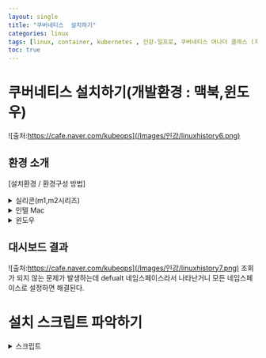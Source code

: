 ```yaml
---
layout: single
title: "쿠버네티스  설치하기"
categories: linux
tags: [linux, container, kubernetes , 인강-일프로, 쿠버네티스 어나더 클래스 (지상편) - Sprint 1 2  ]
toc: true
---
```


# 쿠버네티스  설치하기(개발환경 : 맥북,윈도우)
 ![출처:https://cafe.naver.com/kubeops](/Images/인강/linuxhistory6.png)

## 환경 소개
[설치환경 / 환경구성 방법]
<details>
<summary> 실리콘(m1,m2시리즈) </summary>
1. Rocky Linux ISO 다운로드 (9.2 arm64 버전)

- Download : https://dl.rockylinux.org/vault/rocky/9.2/isos/aarch64/Rocky-9.2-aarch64-minimal.iso

- Site : https://rockylinux.org

2-1. UTM 설치 (4.4.4 버전)
- Download : https://github.com/utmapp/UTM/releases/download/v4.4.4/UTM.dmg

- Release : https://github.com/utmapp/UTM/releases

- Site : https://mac.getutm.app

2-2. VM 초기 세팅

- Create a New Virtual Machine 선택

* Virtualize으로 설치시 M1이 arm 기반이기 때문에, OS와 쿠버네티스도 arm 기반으로 설치를 해야 합니다. 그래도 이렇게 설치해야 속도가 빠르고요. Emulate 방식으로 설치할 경우 amd기반으로도 설치가 가능합니다. (단, 속도가 느립니다)
~~~
- Start : Virtualize
- Operating System : Linux
- Linux : Boot ISO Image [Browse..] -> Rocky ISO 파일 선택
- Hardware : Memory : 4096 MB, CPU Cores : 4
- Size : 32 GB
- Shared Directory : 설정 안함
- Summary : Name : k8s-master
~~~
2-3. 생성된 VM 실행 후 Rocky Linux 초기 세팅

- UTM 화면 > k8s-master 선택 > 실행▶ 버튼 클릭 > Install Rocky Linux 9.2  
~~~
1. 언어 : 한국어(대한민국)
2. 사용자 설정 
   - root 비밀번호(R) : 개인별 root 비밀번호 입력
   - root 계정을 잠금 - 체크해제
   - root가 비밀번호로 SSH 로그인하도록 허용 - 체크 
~~~
3.설치 목적지 (D)
   - 저장소 구성 : 자동 설정(A) [체크] 확인 후 완료(D) 클릭

2-4. Rocky Linux 실행

  1. UTM 화면 가장 하단에 CD/DVD를 클릭해서 Clear 클릭 (선택되어 있는 ISO이미지가 제거됨)

  2. Install Rokcy Linux 9.2 대기중인 화면 상단에서 [전원버튼] 눌러서 Shutdown 하고, 

     [▶] 버튼 눌러서 VM 기동하기

3. UTM에서 제공되는 콘솔창은 내리기 (copy&paste 가 잘안됨)


3. 터미널로 원격 접속 (Mac 터미널 사용)

~~~
$ ssh root@192.168.64.30
~~~

4. 쿠버네티스 설치
~~~
echo '======== [4] Rocky Linux 기본 설정 ========'
echo '======== [4-1] 패키지 업데이트 ========'
yum -y update

echo '======== [4-2] 타임존 설정 ========'
timedatectl set-timezone Asia/Seoul

echo '======== [4-3] [WARNING FileExisting-tc]: tc not found in system path 로그 관련 업데이트 ========'
yum install -y yum-utils iproute-tc

echo '======= [4-4] hosts 설정 =========='
cat << EOF >> /etc/hosts
192.168.64.30 k8s-master
EOF

echo '======== [5] kubeadm 설치 전 사전작업 ========'
echo '======== [5] 방화벽 해제 ========'
systemctl stop firewalld && systemctl disable firewalld

echo '======== [5] Swap 비활성화 ========'
swapoff -a && sed -i '/ swap / s/^/#/' /etc/fstab

echo '======== [6] 컨테이너 런타임 설치 ========'
echo '======== [6-1] 컨테이너 런타임 설치 전 사전작업 ========'
echo '======== [6-1] iptable 세팅 ========'
cat <<EOF |tee /etc/modules-load.d/k8s.conf
overlay
br_netfilter
EOF

modprobe overlay
modprobe br_netfilter

cat <<EOF |tee /etc/sysctl.d/k8s.conf
net.bridge.bridge-nf-call-iptables  = 1
net.bridge.bridge-nf-call-ip6tables = 1
net.ipv4.ip_forward                 = 1
EOF

sysctl --system

echo '======== [6-2] 컨테이너 런타임 (containerd 설치) ========'
echo '======== [6-2-1] containerd 패키지 설치 (option2) ========'
echo '======== [6-2-1-1] docker engine 설치 ========'
echo '======== [6-2-1-1] repo 설정 ========'
yum-config-manager --add-repo https://download.docker.com/linux/centos/docker-ce.repo

echo '======== [6-2-1-1] containerd 설치 ========'
yum install -y containerd.io-1.6.21-3.1.el9.aarch64
systemctl daemon-reload
systemctl enable --now containerd

echo '======== [6-3] 컨테이너 런타임 : cri 활성화 ========'
containerd config default > /etc/containerd/config.toml
sed -i 's/ SystemdCgroup = false/ SystemdCgroup = true/' /etc/containerd/config.toml
systemctl restart containerd

echo '======== [7] kubeadm 설치 ========'
echo '======== [7] repo 설정 ========'
cat <<EOF | sudo tee /etc/yum.repos.d/kubernetes.repo
[kubernetes]
name=Kubernetes
baseurl=https://pkgs.k8s.io/core:/stable:/v1.27/rpm/
enabled=1
gpgcheck=1
gpgkey=https://pkgs.k8s.io/core:/stable:/v1.27/rpm/repodata/repomd.xml.key
exclude=kubelet kubeadm kubectl cri-tools kubernetes-cni
EOF

echo '======== [7] SELinux 설정 ========'
setenforce 0
sed -i 's/^SELINUX=enforcing$/SELINUX=permissive/' /etc/selinux/config

echo '======== [7] kubelet, kubeadm, kubectl 패키지 설치 ========'
yum install -y kubelet-1.27.2-150500.1.1.aarch64 kubeadm-1.27.2-150500.1.1.aarch64 kubectl-1.27.2-150500.1.1.aarch64 --disableexcludes=kubernetes
systemctl enable --now kubelet

echo '======== [8] kubeadm으로 클러스터 생성  ========'
echo '======== [8-1] 클러스터 초기화 (Pod Network 세팅) ========'
kubeadm init --pod-network-cidr=20.96.0.0/12 --apiserver-advertise-address 192.168.64.30

echo '======== [8-2] kubectl 사용 설정 ========'
mkdir -p $HOME/.kube
cp -i /etc/kubernetes/admin.conf $HOME/.kube/config
chown $(id -u):$(id -g) $HOME/.kube/config

echo '======== [8-3] Pod Network 설치 (calico) ========'
kubectl create -f https://raw.githubusercontent.com/k8s-1pro/install/main/ground/k8s-1.27/calico-3.26.4/calico.yaml
kubectl create -f https://raw.githubusercontent.com/k8s-1pro/install/main/ground/k8s-1.27/calico-3.26.4/calico-custom.yaml

echo '======== [8-4] Master에 Pod를 생성 할수 있도록 설정 ========'
kubectl taint nodes k8s-master node-role.kubernetes.io/control-plane-

echo '======== [9] 쿠버네티스 편의기능 설치 ========'
echo '======== [9-1] kubectl 자동완성 기능 ========'
yum -y install bash-completion
echo "source <(kubectl completion bash)" >> ~/.bashrc
echo 'alias k=kubectl' >>~/.bashrc
echo 'complete -o default -F __start_kubectl k' >>~/.bashrc
source ~/.bashrc

echo '======== [9-2] Dashboard 설치 ========'
kubectl create -f https://raw.githubusercontent.com/k8s-1pro/install/main/ground/k8s-1.27/dashboard-2.7.0/dashboard.yaml

echo '======== [9-3] Metrics Server 설치 ========'
kubectl create -f https://raw.githubusercontent.com/k8s-1pro/install/main/ground/k8s-1.27/metrics-server-0.6.3/metrics-server.yaml
~~~



</details>


<details>
<summary> 인텔 Mac </summary>
1. Virtualbox 설치 (7.0.8 버전)

- Download : https://download.virtualbox.org/virtualbox/7.0.8/VirtualBox-7.0.8-156879-OSX.dmg

- Site : https://www.virtualbox.org/wiki/Downloads

- FAQ : microsoft visual 관련 에러 해결방법

​

2. Vagrant 설치 (2.3.4 버전)
- Download : https://releases.hashicorp.com/vagrant/2.3.4/vagrant_2.3.4_darwin_amd64.dmg

- Site : https://developer.hashicorp.com/vagrant/downloads?product_intent=vagrant

3. Vagrant 스크립트 실행

- 터미널 실행
~~~
#Vagrant 폴더 생성 
$ mkdir k8s && cd k8s 

# Vagrant 스크립트 다운로드 
$ curl -O https://raw.githubusercontent.com/k8s-1pro/install/main/ground/k8s-1.27/vagrant-2.3.4/Vagrantfile 

# Rocky Linux Repo 세팅 
$ curl -O https://raw.githubusercontent.com/k8s-1pro/install/main/ground/k8s-1.27/vagrant-2.3.4/rockylinux-repo.json 
$ vagrant box add rockylinux-repo.json 

# Vagrant Disk 설정 Plugin 설치 
$ vagrant plugin install vagrant-vbguest vagrant-disksize

# Vagrant 실행 (VM생성) 
$ vagrant up
~~~
※ Vagrant 명령어 

- vagrant up : VM 생성

  (최초 VM생성 할때만 사용 합니다. 생성 이후 부터 컴퓨터를 껐다 켜거나 했을 때, 

   VM기동/중지는 Virtualbox UI를 사용하는걸 권해 드려요.)

- vagrant destroy : VM 삭제 

   (vagrant up으로 VM 생성 중 에러가 났을 때 이 명령으로 삭제 합니다.)

4. 원격 접속 (Mac 터미널 사용)
~~~
$ ssh root@192.168.56.30

The authenticity of host '192.168.56.30 (192.168.56.30)' can't be established.
ED25519 key fingerprint is SHA256:+grKMOsgQHDF0lTTZTD65khFhnk5Q56wvNSFV4+NsnA.
This key is not known by any other names.
Are you sure you want to continue connecting (yes/no/[fingerprint])? yes
[root@192.168.56.30's password: vagrant
~~~
5. POD 확인
~~~
k get pod -A
~~~
6. 대시보드 확인
~~~
https://1922.168.64.30/#/login
~~~

</details>

<details>
<summary> 윈도우 </summary>

1. Virtualbox 설치 (7.0.8 버전)

- Download : https://download.virtualbox.org/virtualbox/7.0.8/VirtualBox-7.0.8-156879-Win.exe

- Site : https://www.virtualbox.org/wiki/Downloads

- FAQ : microsoft visual C++ 관련 에러 해결방법

​

2. Vagrant 설치 (2.3.4 버전)

- Download : https://releases.hashicorp.com/vagrant/2.3.4/vagrant_2.3.4_windows_amd64.msi

- Site : https://developer.hashicorp.com/vagrant/downloads?product_intent=vagrant

​

3. Vagrant 스크립트 실행

- 윈도우 > 실행 > cmd > 확인
~~~
# Vagrant 폴더 생성
C:\Users\사용자> mkdir k8s && cd k8s

# Vagrant 스크립트 다운로드
curl -O https://raw.githubusercontent.com/k8s-1pro/install/main/ground/k8s-1.27/vagrant-2.3.4/Vagrantfile

# Rocky Linux Repo 세팅
curl -O https://raw.githubusercontent.com/k8s-1pro/install/main/ground/k8s-1.27/vagrant-2.3.4/rockylinux-repo.json
vagrant box add rockylinux-repo.json

# Vagrant Disk 설정 Plugin 설치 
vagrant plugin install vagrant-vbguest vagrant-disksize

# Vagrant 실행 (VM생성)
vagrant up
~~~
관련 에러 : https://cafe.naver.com/kubeops/26

​

※ Vagrant 명령어 

- vagrant up : VM 생성

  (최초 VM생성 할때만 사용 합니다. 생성 이후 부터 컴퓨터를 껐다 켜거나 했을 때, 

   VM기동/중지는 Virtualbox UI를 사용하는걸 권해 드려요.)

- vagrant destroy : VM 삭제 

   (vagrant up으로 VM 생성 중 에러가 났을 때 이 명령으로 삭제 합니다.)

​

​

4. MobaXterm 설치 (23.1 버전)

- Download : https://download.mobatek.net/2312023031823706/MobaXterm_Portable_v23.1.zip

- Site : https://mobaxterm.mobatek.net/download-home-edition.html

​

5. Master Node로 원격 접속 (Windows)

- Sessions > New session을 선택해서 접속 세션 생성

- 최초 id는 root, password는 vagrant 입니다.

- 참고 이미지

![출처:https://cafe.naver.com/kubeops](/Images/인강/linuxhistory8.png)

6. POD 확인
~~~
kubectl get pod -A 
~~~

</details>



## 대시보드 결과
![출처:https://cafe.naver.com/kubeops](/Images/인강/linuxhistory7.png)
조회가 되지 않는 문제가 발생하는데 defualt 네임스페이스라서 나타난거니 모든 네임스페이스로 설정하면 해결된다.

# 설치 스크립트 파악하기
<details>
 <summary> 스크립트 </summary>
[4]부터 [7]까지는 쿠버네티스 기본 설치이고 모든 node(master or worker)에 동일하게 적용되고

[8]부터 [9]까지는 Master node에만 적용됩니다

​

질문 위치를 명확하게 하기 위해서 강의 내용과 순서는 다르니, 

질문이 있을 땐 해당 번호를 다는 센스 부탁드려요!​

​


쿠버네티스 무게감 있게 설치하는 방법 2/2

[4] Rocky Linux 기본 설정

▶ 패키지 업데이트 진행

[root@k8s-master ~]# yum -y update
▶ 실행 결과


▶ 타임존 설정 확인 

(스크립트로 적용된 명령: timedatectl set-timezone Asia/Seoul)

[root@k8s-master ~]# timedatectl
▶ 실행 결과


​

​

​

[5] kubeadm 설치 전 사전작업

▶ 방화벽 해제 확인 

(스크립트로 적용된 명령: systemctl stop firewalld && systemctl disable firewalld)

[root@k8s-master ~]# ﻿systemctl status firewalld
▶ 실행 결과


▶ 스왑(swap) 비활성화 확인 

(스크립트로 적용된 명령: swapoff -a && sed -i '/ swap / s/^/#/' /etc/fstab)

[root@k8s-master ~]# free
[root@k8s-master ~]# cat /etc/fstab | grep swap
▶ 실행 결과


Swap에 할당된 자원이 없어야함


# <- 주석 처리가 잘 됐는지

​

[Kubernetes Docs] : https://kubernetes.io/ko/docs/setup/production-environment/tools/kubeadm/install-kubeadm/#%EC%8B%9C%EC%9E%91%ED%95%98%EA%B8%B0-%EC%A0%84%EC%97%90

​

​

[6] 컨테이너 런타임 설치

[6-1] 컨테이너 런타임 설치 전 사전작업

▶ iptables 세팅

# 설정 세팅 확인
[root@k8s-master ~]# ﻿cat /etc/modules-load.d/k8s.conf
[root@k8s-master ~]# ﻿cat /etc/sysctl.d/k8s.conf
# 모듈 적제 확인
[root@k8s-master ~]# lsmod | grep overlay
[root@k8s-master ~]# ﻿lsmod | grep br_netfilter
▶ 실행 결과


[Kubernetes Docs] : https://kubernetes.io/ko/docs/setup/production-environment/container-runtimes/#ipv4%EB%A5%BC-%ED%8F%AC%EC%9B%8C%EB%94%A9%ED%95%98%EC%97%AC-iptables%EA%B0%80-%EB%B8%8C%EB%A6%AC%EC%A7%80%EB%90%9C-%ED%8A%B8%EB%9E%98%ED%94%BD%EC%9D%84-%EB%B3%B4%EA%B2%8C-%ED%95%98%EA%B8%B0

​

​

[6-2] 컨테이너 런타임 (containerd 설치)

[Kubernetes Docs] : https://kubernetes.io/ko/docs/setup/production-environment/container-runtimes/#containerd

[Containerd Release] : https://github.com/containerd/containerd/blob/main/RELEASES.md#kubernetes-support

​

​

[6-2-1] containerd 패키지 설치 (option2)

[Containerd Docs] : https://github.com/containerd/containerd/blob/main/docs/getting-started.md#option-2-from-apt-get-or-dnf

​

​

[6-2-1-1] docker engine (containerd.io)만 설치

▶ docker repo 설정 확인 

(스크립트로 적용된 명령: yum install -y yum-utils, yum-config-manager --add-repo https://download.docker.com/linux/centos/docker-ce.repo)

[root@k8s-master ~]# yum repolist enabled
▶ 실행 결과


[Docker Docs] : https://docs.docker.com/engine/install/centos/#install-using-the-repository

▶ containerd 설치 확인 

(스크립트로 적용된 명령: yum install -y containerd.io-1.6.21-3.1.el8)

[root@k8s-master ~]# systemctl status containerd
▶ 실행 결과


-> 확인 후 [ctrl + c]로 빠져나오기

[Docker Docs] : https://docs.docker.com/engine/install/centos/#install-using-the-repository

▶ 설치 가능한 버전의 containerd.io 리스트 확인

[root@k8s-master ~]# yum list containerd.io --showduplicates | sort -r
▶ 실행 결과


​

​

[6-3] 컨테이너 런타임 (CRI활성화)

* 쿠버네티스 문서에 Kubelet의 Cgroup의 Default가 cgroupfs라고 말씀 드렸는데, 실제 설치되는 설정은 Default가 systemd임이 확인 되었습니다. 그래서 containerd를 설치 스크립트를 통해 cgroupfs에서 systemd로변경해 줘야함)

▶ cri 활성화 설정 확인 

(스크립트로 적용된 명령: containerd config default > /etc/containerd/config.toml; sed -i 's/ SystemdCgroup = false/ SystemdCgroup = true/' /etc/containerd/config.toml)

[root@k8s-master ~]# cat /etc/containerd/config.toml
▶ 실행 결과 : 


* false 일 경우 cgroupfs

​

▶ kubelet cgroup 확인 (configmap)

[root@k8s-master ~]# kubectl get -n kube-system cm kubelet-config -o yaml
[root@k8s-master ~]# cat /var/lib/kubelet/config.yaml
▶ 실행 결과 : 


▶ kubelet cgroup 확인 (kubelet)

[root@k8s-master ~]# cat /var/lib/kubelet/config.yaml
▶ 실행 결과 : 


​

* kubelet에서 cgroup 수정 필요시 적용 방법 

// 아래 두 군데에서 cgroupDriver를 systemd 혹은 cgroupfs로 변경
[root@k8s-master ~]# vi /var/lib/kubelet/config.yaml
[root@k8s-master ~]# kubectl edit -n kube-system cm kubelet-config
[root@k8s-master ~]# systemctl restart kubelet
​

​

​

[Kubernetes Docs] : https://kubernetes.io/ko/docs/setup/production-environment/container-runtimes/#containerd

​

​

[7] kubeadm 설치

▶ repo 설정 확인

[root@k8s-master ~]# yum repolist enabled
▶ 실행 결과


[Kubernetes Docs] : https://kubernetes.io/ko/docs/setup/production-environment/tools/kubeadm/install-kubeadm/#kubeadm-kubelet-%EB%B0%8F-kubectl-%EC%84%A4%EC%B9%98

▶ SELinux 설정 확인

[root@k8s-master ~]# cat /etc/selinux/config
[root@k8s-master ~]# sestatus
▶ 실행 결과



▶ kubelet, kubeadm, kubectl 패키지 설치 

(스크립트로 적용된 명령: yum install -y kubelet-1.27.1-0.x86_64 kubeadm-1.27.1-0.x86_64 kubectl-1.27.1-0.x86_64 --disableexcludes=kubernetes)

#버전 보기
[root@k8s-master ~]# kubeadm version
[root@k8s-master ~]# kubectl version

#상태 보기
[root@k8s-master ~]# systemctl status kubelet

#설정 파일 위치
[root@k8s-master ~]# cat /var/lib/kubelet/config.yaml

#로그 조회
 journalctl -u kubelet | tail -10
▶ 실행 결과



-> 확인 후 [ctrl + c]로 빠져나오기

​

* stop 상태일 때는 아래 명령으로 올리기

[root@k8s-master ~]# systemctl restart kubelet
​

▶ 설치 가능한 버전의 kubeadm 리스트 확인

[root@k8s-master ~]# yum list --showduplicates kubeadm --disableexcludes=kubernetes
▶ 실행 결과


​

​

​

[8] kubeadm으로 클러스터 생성

[Kubernetes Docs] : https://kubernetes.io/docs/setup/production-environment/tools/kubeadm/create-cluster-kubeadm/

​

​

[8-1] 클러스터 초기화 (Pod Network 세팅)

▶ 클러스터 상태 확인

(스크립트로 적용된 명령: kubeadm init --pod-network-cidr=20.96.0.0/12 --apiserver-advertise-address 192.168.56.30)

# master node 상태확인
[root@k8s-master ~]# kubectl get node

# pod network cidr 설정 확인
[root@k8s-master ~]# kubectl cluster-info dump | grep -m 1 cluster-cidr

# apiserver advertise address 적용 확인
[root@k8s-master ~]# kubectl cluster-info

# kubernetes component pod 확인
[root@k8s-master ~]# kubectl get pods -n kube-system
▶ 실행 결과 : 


[Kubernetes Docs] : https://kubernetes.io/docs/setup/production-environment/tools/kubeadm/create-cluster-kubeadm/#initializing-your-control-plane-node

​

* Cluster가 정상이 아닐 때는 아래 명령으로 reset후 다시 init 해주기)

[root@k8s-master ~]# kubeadm reset
[root@k8s-master ~]# kubeadm init --pod-network-cidr=20.96.0.0/12 --apiserver-advertise-address 192.168.56.30
​

​

[8-2] kubectl 사용 설정

▶ 인증서 설정 확인

[root@k8s-master ~]# cat ~/.kube/config
▶ 실행 결과 : 


[Kubernetes Docs] : https://kubernetes.io/docs/setup/production-environment/tools/kubeadm/create-cluster-kubeadm/#more-information

​

​

[8-3] CNI Plugin 설치 (calico)

▶ calico pod 설치 및 pod network cidr 적용 확인

# Calico Pod 상태 확인
[root@k8s-master ~]# kubectl get -n calico-system pod
[root@k8s-master ~]# kubectl get -n calico-apiserver pod

# Calico에 pod network cidr 적용 확인
[root@k8s-master ~]# kubectl get installations.operator.tigera.io default -o yaml  | grep cidr
▶ 실행 결과 : 


[Calico Docs] : https://docs.tigera.io/calico/latest/getting-started/kubernetes/self-managed-onprem/onpremises#install-calico

​

* Calico 설치가 정상이 아닐 때 (Calico가 CrashLoopBackOff 상태고, coredns가 가 Pending 상태)

#Calico 삭제 (3.26.4버전) - 최신버전 (2023.12.13일 이후 설치하신분)
kubectl delete -f https://raw.githubusercontent.com/k8s-1pro/install/main/ground/k8s-1.27/calico-3.26.4/calico.yaml
kubectl delete -f https://raw.githubusercontent.com/k8s-1pro/install/main/ground/k8s-1.27/calico-3.26.4/calico-custom.yaml
#Calico 삭제 (3.25.1버전) - 이전버전 
kubectl delete -f https://raw.githubusercontent.com/k8s-1pro/install/main/ground/k8s-1.27/calico-3.25.1/calico.yaml
kubectl delete -f https://raw.githubusercontent.com/k8s-1pro/install/main/ground/k8s-1.27/calico-3.25.1/calico-custom.yaml

#Calico 재설치
[root@k8s-master ~]# kubectl create -f https://raw.githubusercontent.com/k8s-1pro/install/main/ground/k8s-1.27/calico-3.26.4/calico.yaml
[root@k8s-master ~]# kubectl create -f https://raw.githubusercontent.com/k8s-1pro/install/main/ground/k8s-1.27/calico-3.26.4/calico-custom.yaml
​

​

[8-4] Master에 pod를 생성 할 수 있도록 설정

▶ Master Node에 Taint 해제 확인

(스크립트로 적용된 명령: kubectl taint nodes k8s-master node-role.kubernetes.io/control-plane- )

[root@k8s-master ~]# kubectl describe nodes | grep Taints
▶ 실행 결과 : 


[Kubernetes Docs] : https://kubernetes.io/docs/setup/production-environment/tools/kubeadm/create-cluster-kubeadm/#control-plane-node-isolation

​

​

[9] 쿠버네티스 편의 기능 설치

[9-1] kubectl 자동완성 기능

▶ kubectl 기능 설정 확인

[root@k8s-master ~]# cat ~/.bashrc
▶ 실행 결과 : 


[kubectl Cheat Sheet] : https://kubernetes.io/docs/reference/kubectl/cheatsheet/

​

​

[9-2] Dashboard 설치

▶ dashboard 설치 확인

[root@k8s-master ~]# kubectl get pod -n kubernetes-dashboard
▶ 실행 결과 : 


[kubernetes dashboard] : https://kubernetes.io/docs/tasks/access-application-cluster/web-ui-dashboard/

※ 문제시 관련 FAQ : https://cafe.naver.com/kubeops/22

​

​

[9-3] Metrics Server 설치

▶ metrics server 설치 확인

[root@k8s-master ~]# kubectl get pod -n kube-system  | grep metrics
[root@k8s-master ~]# kubectl top pod -A
▶ 실행 결과 : 



[kubernetes Metrics Server : https://github.com/kubernetes-sigs/metrics-server

※ 문제시 관련 FAQ : https://cafe.naver.com/kubeops/29

​

</details>